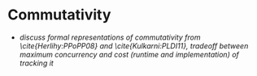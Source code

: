 # Commutativity
- *discuss formal representations of commutativity from \cite{Herlihy:PPoPP08} and \cite{Kulkarni:PLDI11}, tradeoff between maximum concurrency and cost (runtime and implementation) of tracking it*